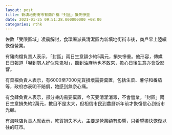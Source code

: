 ```yaml
---
layout: post
title: 新填地街街市有商戶稱「封區」損失慘重
date: 2021-01-25 09:51:28.000000000 +08:00
categories: rthk
---
```


佐敦「受限區域」凌晨解封，食環署派員清潔區內新填地街街市後，商戶早上陸續恢復營業。

有豬肉檔負責人表示，「封區」兩日生意額少約5萬元，損失慘重。他形容，傳媒日日報道「嚇到啲人好似見鬼咁」，聽到油麻地也不敢來，擔心日後生意亦會受影響。

有菜檔負責人表示，有6000至7000元貨損壞需要棄置，包括生菜、薯仔和番茄等，政府亦表明不賠償，她感到無奈心痛。

有食肆負責人表示，部分凍肉需要棄置，今天要清潔消毒，不會營業。「封區」兩日生意損失約2萬元，數目不是太大，但相信市民到農曆新年前才恢復信心到街市光顧。

有海味店負責人就表示，乾貨損失不大，主要是營業額有影響，只希望盡快恢復以往的旺市。
